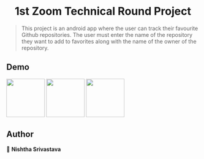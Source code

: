 <h1 align="center">1st Zoom Technical Round Project</h1>

> This project is an android app where the user can track their favourite Github repositories. The user must enter the name of the repository they want to add to favorites along with the name of the owner of the repository.

## Demo
<img src="https://user-images.githubusercontent.com/40169051/217569883-b460ff7f-d30c-46e7-ab28-30fde8aa4749.png" width="100" height="100"> 
<img src="https://user-images.githubusercontent.com/40169051/217569905-c3097caa-0c11-42e1-94a9-931e623fa259.png" width="100" height="100"> 
<img src="https://user-images.githubusercontent.com/40169051/217569930-4c5a0854-2e03-48ba-a203-a32c89a3e6c6.png" width="100" height="100"> 

## Author

👤 **Nishtha Srivastava**
